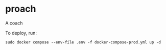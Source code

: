 # proach
A coach

To deploy, run:

```
sudo docker compose --env-file .env -f docker-compose-prod.yml up -d
```
